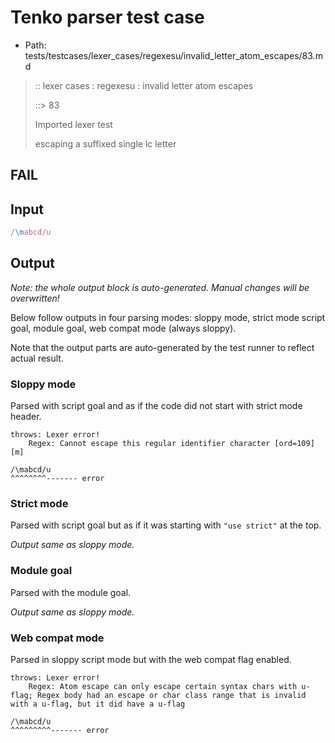 # Tenko parser test case

- Path: tests/testcases/lexer_cases/regexesu/invalid_letter_atom_escapes/83.md

> :: lexer cases : regexesu : invalid letter atom escapes
>
> ::> 83
>
> Imported lexer test
>
> escaping a suffixed single lc letter

## FAIL

## Input

`````js
/\mabcd/u
`````

## Output

_Note: the whole output block is auto-generated. Manual changes will be overwritten!_

Below follow outputs in four parsing modes: sloppy mode, strict mode script goal, module goal, web compat mode (always sloppy).

Note that the output parts are auto-generated by the test runner to reflect actual result.

### Sloppy mode

Parsed with script goal and as if the code did not start with strict mode header.

`````
throws: Lexer error!
    Regex: Cannot escape this regular identifier character [ord=109][m]

/\mabcd/u
^^^^^^^^------- error
`````

### Strict mode

Parsed with script goal but as if it was starting with `"use strict"` at the top.

_Output same as sloppy mode._

### Module goal

Parsed with the module goal.

_Output same as sloppy mode._

### Web compat mode

Parsed in sloppy script mode but with the web compat flag enabled.

`````
throws: Lexer error!
    Regex: Atom escape can only escape certain syntax chars with u-flag; Regex body had an escape or char class range that is invalid with a u-flag, but it did have a u-flag

/\mabcd/u
^^^^^^^^^------- error
`````


